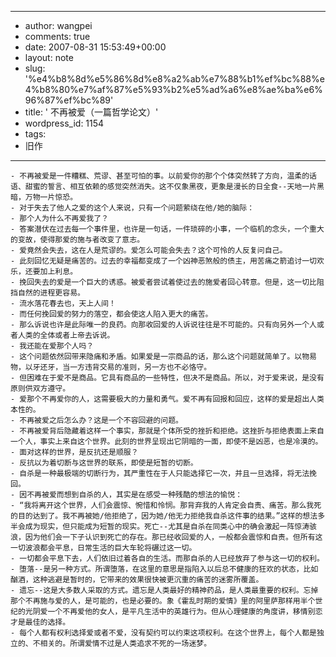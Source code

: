 - --
- author: wangpei
- comments: true
- date: 2007-08-31 15:53:49+00:00
- layout: note
- slug: '%e4%b8%8d%e5%86%8d%e8%a2%ab%e7%88%b1%ef%bc%88%e4%b8%80%e7%af%87%e5%93%b2%e5%ad%a6%e8%ae%ba%e6%96%87%ef%bc%89'
- title: ' 不再被爱（一篇哲学论文）'
- wordpress_id: 1154
- tags:
- 旧作
- --
    - 不再被爱是一件糟糕、荒谬、甚至可怕的事。以前爱你的那个个体突然转了方向，温柔的话语、甜蜜的誓言、相互依赖的感觉突然消失。这不仅象黑夜，更象是漫长的日全食--天地一片黑暗，万物一片惊恐。
    - 对于失去了他人之爱的这个人来说，只有一个问题萦绕在他/她的脑际：
    - 那个人为什么不再爱我了？
    - 答案潜伏在过去每一个事件里，也许是一句话，一件琐碎的小事，一个临机的念头，一个重大的变故，使得那爱的施与者改变了意志。
    - 爱竟然会失去，这在人是荒谬的。爱怎么可能会失去？这个可怜的人反复问自己。
    - 此刻回忆无疑是痛苦的。过去的幸福都变成了一个凶神恶煞般的债主，用苦痛之箭追讨一切欢乐，还要加上利息。
    - 挽回失去的爱是一个巨大的诱惑。被爱者尝试着使过去的施爱者回心转意。但是，这一切比阻挡自然的进程更容易。
    - 流水落花春去也，天上人间！
    - 而任何挽回爱的努力的落空，都会使这人陷入更大的痛苦。
    - 那么诉说也许是此际唯一的良药。向那收回爱的人诉说往往是不可能的。只有向另外一个人或者人类的全体或者上帝去诉说。
    - 我还能在爱那个人吗？
    - 这个问题依然回带来隐痛和矛盾。如果爱是一宗商品的话，那么这个问题就简单了。以物易物，以牙还牙，当一方违背交易的准则，另一方也不必恪守。
    - 但困难在于爱不是商品。它具有商品的一些特性，但决不是商品。所以，对于爱来说，是没有原则供双方遵守。
    - 爱那个不再爱你的人，这需要极大的力量和勇气。爱不再有回报和回应，这样的爱是超出人类本性的。
    - 不再被爱之后怎么办？这是一个不容回避的问题。
    - 不再被爱背后隐藏着这样一个事实，那就是个体所受的挫折和拒绝。这挫折与拒绝表面上来自一个人，事实上来自这个世界。此刻的世界呈现出它阴暗的一面，即使不是凶恶，也是冷漠的。
    - 面对这样的世界，是反抗还是顺服？
    - 反抗以为着切断与这世界的联系，即使是短暂的切断。
    - 自杀是一种最极端的切断行为，其严重性在于人只能选择它一次，并且一旦选择，将无法挽回。
    - 因不再被爱而想到自杀的人，其实是在感受一种残酷的想法的愉悦：
    - “我将离开这个世界，人们会震惊、惋惜和怜悯。那背弃我的人肯定会自责、痛苦。那么我死的目的达到了。我不再被她/他拒绝了，因为她/他无力拒绝我自杀这件事的结果。”这样的想法多半会成为现实，但只能成为短暂的现实。死亡--尤其是自杀在同类心中的确会激起一阵惊涛骇浪，因为他们会一下子认识到死亡的存在。那已经收回爱的人，一般都会震惊和自责。但所有这一切波浪都会平息，日常生活的巨大车轮将碾过这一切。
    - 一切都会平息下去，人们依旧过着各自的生活。而那自杀的人已经放弃了参与这一切的权利。
    - 堕落--是另一种方式。所谓堕落，在这里的意思是指陷入以后总不健康的狂欢的状态，比如酗酒，这种逃避是暂时的，它带来的效果很快被更沉重的痛苦的迷雾所覆盖。
    - 遗忘--这是大多数人采取的方式。遗忘是人类最好的精神药品，是人类最重要的权利。忘掉那个不再施与爱的人，是可能的，也是必要的。象《霍乱时期的爱情》里的阿里萨那样用半个世纪的光阴爱一个不再爱他的女人，是平凡生活中的英雄行为。但从心理健康的角度讲，移情别恋才是最佳的选择。
    - 每个人都有权利选择爱或者不爱，没有契约可以约束这项权利。在这个世界上，每个人都是独立的、不相关的。所谓爱情不过是人类追求不死的一场迷梦。 
